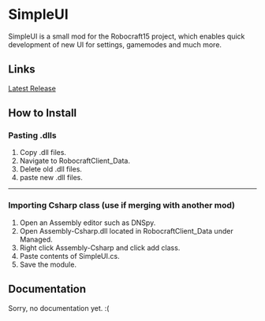 # SimpleUI
<p> SimpleUI is a small mod for the Robocraft15 project, which enables quick development of new UI for settings, gamemodes and much more. </p>

## Links
[Latest Release](https://github.com/Souse2188/SimpleUI/releases/tag/v0.1.0-alpha)

## How to Install
### Pasting .dlls
1. Copy .dll files.
2. Navigate to RobocraftClient_Data.
3. Delete old .dll files.
4. paste new .dll files.
---
### Importing Csharp class (use if merging with another mod)
1. Open an Assembly editor such as DNSpy.
2. Open Assembly-Csharp.dll located in RobocraftClient_Data under Managed.
3. Right click Assembly-Csharp and click add class.
4. Paste contents of SimpleUI.cs.
5. Save the module.

## Documentation
<p> Sorry, no documentation yet. :(
